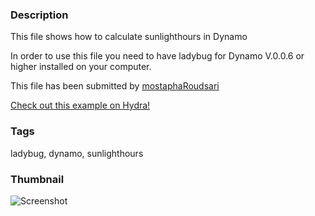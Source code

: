 ### Description
This file shows how to calculate sunlighthours in Dynamo

In order to use this file you need to have ladybug for Dynamo V.0.0.6 or higher installed on your computer.

This file has been submitted by [mostaphaRoudsari](https://github.com/mostaphaRoudsari)

[Check out this example on Hydra!](http://hydrashare.github.io/hydra/viewer?owner=mostaphaRoudsari&fork=hydra_1&id=Sunlighthours_Ladybug_Dynamo)

### Tags
ladybug, dynamo, sunlighthours

### Thumbnail
![Screenshot](https://raw.githubusercontent.com/mostaphaRoudsari/hydra/master/Sunlighthours_Ladybug_Dynamo/thumbnail.png)
